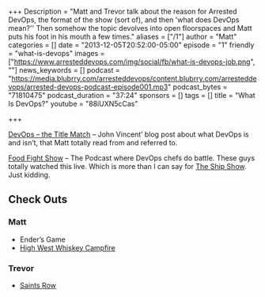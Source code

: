 +++
Description = "Matt and Trevor talk about the reason for Arrested DevOps, the format of the show (sort of), and then 'what does DevOps mean?'' Then somehow the topic devolves into open floorspaces and Matt puts his foot in his mouth a few times."
aliases = ["/1"]
author = "Matt"
categories = []
date = "2013-12-05T20:52:00-05:00"
episode = "1"
friendly = "what-is-devops"
images = ["https://www.arresteddevops.com/img/social/fb/what-is-devops-job.png", ""]
news_keywords = []
podcast = "https://media.blubrry.com/arresteddevops/content.blubrry.com/arresteddevops/arrested-devops-podcast-episode001.mp3"
podcast_bytes = "71810475"
podcast_duration = "37:24"
sponsors = []
tags = []
title = "What Is DevOps?"
youtube = "88iUXN5cCas"

+++

[DevOps – the Title Match](http://blog.lusis.org/blog/2013/06/04/devops-the-title-match/) – John Vincent’ blog post about what DevOps is and isn’t, that Matt totally read from and referred to.

[Food Fight Show](http://foodfightshow.org/) – The Podcast where DevOps chefs do battle. These guys totally watched this live. Which is more than I can say for [The Ship Show](http://theshipshow.com/). Just kidding.

## Check Outs

### Matt

* Ender’s Game
* [High West Whiskey Campfire](http://www.highwest.com/spirits/new-campfire/)

### Trevor

* [Saints Row](http://www.saintsrow.com/)
